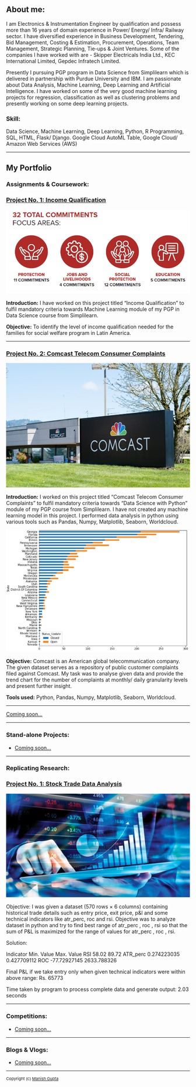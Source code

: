 ## About me:
I am Electronics & Instrumentation Engineer by qualification and possess more than 16 years of domain experience in Power/ Energy/ Infra/ Railway sector. I have diversified experience in Business Development, Tendering, Bid Management, Costing & Estimation, Procurement, Operations, Team Management,  Strategic Planning, Tie-ups & Joint Ventures. Some of the companies I have worked with are - Skipper Electricals India Ltd., KEC International Limited, Gepdec Infratech Limited.

Presently I pursuing PGP program in Data Science from Simplilearn which is delivered in partnership with Purdue University and IBM. I am passionate about Data Analysis, Machine Learning, Deep Learning and Artificial Intelligence. I have worked on some of the very good machine learning projects for regression, classification as well as clustering problems and presently working on some deep learning projects.

### Skill:
Data Science, Machine Learning, Deep Learning, Python, R Programming, SQL, HTML, Flask/ Django. Google Cloud AutoML Table, Google Cloud/ Amazon Web Services (AWS)

---
## My Portfolio

### Assignments & Coursework: 

### [Project No. 1: Income Qualification](/income_qual)

<img src="images/IncomeQual.png?raw=true"/>

**Introduction:** I have worked on this project titled “Income Qualification” to fulfil mandatory criteria towards Machine Learning  module of my PGP in Data Science course from Simplilearn.

**Objective:** To identify the level of income qualification needed for the families for social welfare program in Latin America.

---

### [Project No. 2: Comcast Telecom Consumer Complaints](/income_qual)

<img src="images/comcast-1.png?raw=true"/>

**Introduction:** I worked on this project titled “Comcast Telecom Consumer Complaints” to fulfil mandatory criteria towards “Data Science with Python” module of my PGP course from Simplilearn. I have not created any machine learning model in this project. I performed data analysis in python using various tools such as Pandas, Numpy, Matplotlib, Seaborn, Worldcloud.

<img src="images/comcast graph.png?raw=true"/>

**Objective:** Comcast is an American global telecommunication company. The given dataset serves as a repository of public customer complaints filed against Comcast. My task was to analyse given data and provide the trend chart for the number of complaints at monthly/ daily granularity levels and present further insight.

**Tools used:** Python, Pandas, Numpy, Matplotlib, Seaborn, Worldcloud.

---

[Coming soon...](/pdf/sample_presentation.pdf)

---

### Stand-alone Projects:
- [Coming soon...](https://manishgupta-ind.github.io/)

---

### Replicating Research: 

### [Project No. 1: Stock Trade Data Analysis](https://github.com/manishgupta-ind/trade_data_analysis)

<img src="images/stock_market.jpg?raw=true"/>

Objective: I was given a dataset (570 rows × 6 columns) containing historical trade details such as entry price, exit price, p&l and some technical indicators like atr_perc, roc and rsi. Objective was to analyze dataset in python and  try to find best range of atr_perc , roc , rsi  so that the sum of P&L is maximized for the range of values for atr_perc , roc , rsi.

Solution:

Indicator	Min. Value	Max. Value
RSI 		58.02 		89.72
ATR_perc	0.274223035    	0.427709112
ROC		-77.72927145 	2633.788326

Final P&L if we take entry only when given technical indicators were within above range: Rs. 65773

Time taken by program to process complete data and generate output: 2.03 seconds

---

### Competitions:
- [Coming soon...](https://manishgupta-ind.github.io/)

---

### Blogs & Vlogs: 

- [Coming soon...](https://manishgupta-ind.github.io/)

---
<p style="font-size:11px"> Copyright (c) <a href="https://manishgupta-ind.github.io/">Manish Gupta</a></p>

